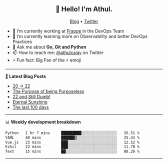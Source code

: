 <h2 align="center">👋 Hello! I'm Athul.</h2>
<p align="center">
  <a href="https://blog.athulcyriac.in">Blog</a> •
  <a href="https://twitter.com/athulcajay">Twitter</a>
</p>


- 🔭 I’m currently working at [Frappe](https://frappe.io) in the DevOps Team
- 🌱 I’m currently learning more on Observability and better DevOps Practices
- 💬 Ask me about **Go, Git and Python**
- 📫 How to reach me: [@athulcajay](https://twitter.com/athulcajay) on Twitter
- ⚡ Fun fact: Big Fan of the :zap: emoji

-------

**📝 Latest Blog Posts**

<!-- BLOG-POST-LIST:START -->
- [20 → 22](https://blog.athulcyriac.in/blog/20-and-22/)
- [The Purpose of being Purposeless](https://blog.athulcyriac.in/blog/purpose/)
- [22 and Still Dumb!](https://blog.athulcyriac.in/blog/2022/)
- [Eternal Sunshine](https://blog.athulcyriac.in/blog/college-trip/)
- [The last 100 days](https://blog.athulcyriac.in/blog/final-year/)
<!-- BLOG-POST-LIST:END -->

-------

📊 **Weekly development breakdown**
<!--START_SECTION:waka-->

```txt
Python   1 hr 7 mins     █████████░░░░░░░░░░░░░░░░   35.51 %
YAML     48 mins         ██████▒░░░░░░░░░░░░░░░░░░   25.43 %
Vue.js   23 mins         ███░░░░░░░░░░░░░░░░░░░░░░   12.52 %
Ezhil    22 mins         ███░░░░░░░░░░░░░░░░░░░░░░   11.78 %
Text     15 mins         ██░░░░░░░░░░░░░░░░░░░░░░░   08.26 %
```

<!--END_SECTION:waka-->

-------
